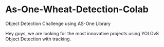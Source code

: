 # As-One-Wheat-Detection-Colab

Object Detection Challenge using AS-One Library

Hey guys, we are looking for the most innovative projects using YOLOv8 Object Detection with tracking.
